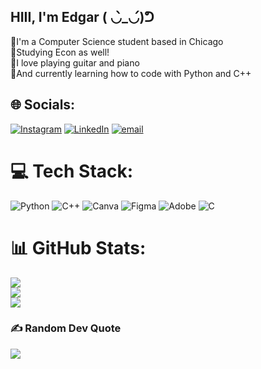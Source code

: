 ## HIII, I'm Edgar ( ◡̀_◡́)ᕤ

💫I'm a Computer Science student based in Chicago<br/>
💫Studying Econ as well!<br/>
💫I love playing guitar and piano<br/>
💫And currently learning how to code with Python and C++<br/>

## 🌐 Socials:
[![Instagram](https://img.shields.io/badge/Instagram-%23E4405F.svg?logo=Instagram&logoColor=white)](https://instagram.com/alsoedgar) [![LinkedIn](https://img.shields.io/badge/LinkedIn-%230077B5.svg?logo=linkedin&logoColor=white)](https://linkedin.com/in/edgarmald) [![email](https://img.shields.io/badge/Email-D14836?logo=gmail&logoColor=white)](mailto:maldonadoedgar2908@gmail.com) 

# 💻 Tech Stack:
![Python](https://img.shields.io/badge/python-3670A0?style=for-the-badge&logo=python&logoColor=ffdd54) ![C++](https://img.shields.io/badge/c++-%2300599C.svg?style=for-the-badge&logo=c%2B%2B&logoColor=white) ![Canva](https://img.shields.io/badge/Canva-%2300C4CC.svg?style=for-the-badge&logo=Canva&logoColor=white) ![Figma](https://img.shields.io/badge/figma-%23F24E1E.svg?style=for-the-badge&logo=figma&logoColor=white) ![Adobe](https://img.shields.io/badge/adobe-%23FF0000.svg?style=for-the-badge&logo=adobe&logoColor=white) ![C](https://img.shields.io/badge/c-%2300599C.svg?style=for-the-badge&logo=c&logoColor=white)

# 📊 GitHub Stats:
![](https://github-readme-stats.vercel.app/api?username=alsoedgar&theme=gotham&hide_border=false&include_all_commits=false&count_private=false)<br/>
![](https://nirzak-streak-stats.vercel.app/?user=alsoedgar&theme=gotham&hide_border=false)<br/>
![](https://github-readme-stats.vercel.app/api/top-langs/?username=alsoedgar&theme=gotham&hide_border=false&include_all_commits=false&count_private=false&layout=compact)

### ✍️ Random Dev Quote
![](https://quotes-github-readme.vercel.app/api?type=horizontal&theme=radical)

<!-- Proudly created with GPRM ( https://gprm.itsvg.in ) -->
